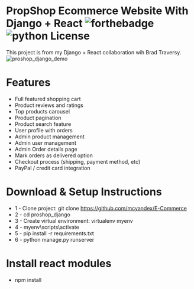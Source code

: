 # PropShop Ecommerce Website With Django  + React ![forthebadge](https://forthebadge.com/images/badges/made-with-python.svg) ![python License](https://img.shields.io/badge/MADE%20WITH-ReactJs-blue.svg)


This project is from my Django + React collaboration wih Brad Traversy. 
![proshop_django_demo](https://user-images.githubusercontent.com/105595540/213966940-b9611964-aec3-4bfe-a634-243690cb39b8.png)


# Features
* Full featured shopping cart
* Product reviews and ratings
* Top products carousel
* Product pagination
* Product search feature
* User profile with orders
* Admin product management
* Admin user management
* Admin Order details page
* Mark orders as delivered option
* Checkout process (shipping, payment method, etc)
* PayPal / credit card integration


# Download & Setup Instructions

* 1 - Clone project: git clone https://github.com/mcyandex/E-Commerce
* 2 - cd proshop_django
* 3 - Create virtual environment: virtualenv myenv
* 4 - myenv\scripts\activate
* 5 - pip install -r requirements.txt
* 6 - python manage.py runserver

# Install react modules
* npm install
